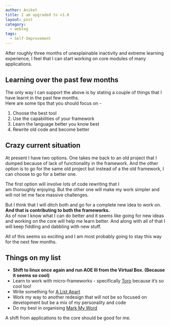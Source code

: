 ```yaml
---
author: Aniket
title: I am upgraded to v1.0
layout: post
category:
  - weblog
tags:
  - Self-Improvement
---
```

After roughly three months of unexplainable inactivity and extreme learning experience, I feel that I can start working on core modules of many applications.

## Learning over the past few months

The only way I can support the above is by stating a couple of things that I have learnt in the past few months.  
Here are some tips that you should focus on -

1.  Choose the best tool
2.  Use the capabilities of your framework
3.  Learn the language better you know best
4.  Rewrite old code and become better

## Crazy current situation

At present I have two options. One takes me back to an old project that I dumped because of lack of functionality in the framework. And the other option is to go for the same old project but instead of a the old framework, I can choose to go for a better one.

The first option will involve lots of code rewriting that I am thoroughly enjoying. But the other one will make my work simpler and will not let me face massive challenges.

But I think that I will ditch both and go for a complete new idea to work on. **And that is contributing to both the frameworks.**  
As of now I know what I can do better and it seems like going for new ideas and working on the core will help me learn better. And along with all of that I will keep fiddling and dabbling with new stuff.

All of this seems so exciting and I am most probably going to stay this way for the next few months.

## Things on my list

*   **Shift to linux once again and run AOE III from the Virtual Box. (Because it seems so cool)**
*   Learn to work with micro-frameworks - specifically [Toro][1] because it’s so cool too!
*   Write something for [A List Apart][2]
*   Work my way to another redesign that will not be so focused on development but be a mix of my personality and code
*   Do my best in organising [Mark My Word][3]

A shift from applications to the core should be good for me.

 [1]: http://toroweb.org/ "Toro: Micro-Framework"
 [2]: http://www.alistapart.com/ "A List Apart"
 [3]: http://markmyword.in "Mark My Word Conference"